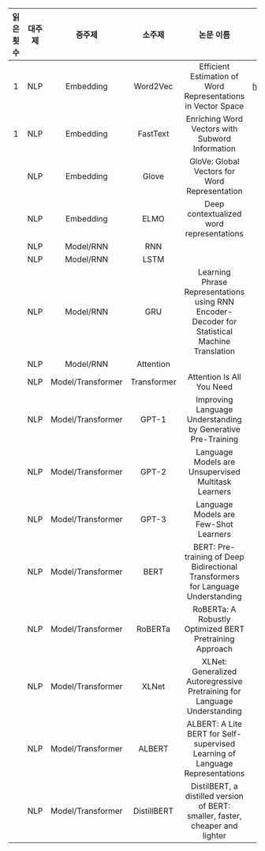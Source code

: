 |읽은 횟수|대주제|중주제|소주제|논문 이름|주소|
|:----------------:|:----------------:|:----------------:|:----------------:|:----------------:|:----------------:|
|1|NLP|Embedding|Word2Vec|Efficient Estimation of Word Representations in Vector Space|https://arxiv.org/pdf/1301.3781.pdf%C3%AC%E2%80%94%20%C3%AC%E2%80%9E%C5%93|
|1|NLP|Embedding|FastText|Enriching Word Vectors with Subword Information|https://arxiv.org/abs/1607.04606v2|
||NLP|Embedding|Glove|GloVe: Global Vectors for Word Representation|https://aclanthology.org/D14-1162/|
||NLP|Embedding|ELMO|Deep contextualized word representations|https://arxiv.org/abs/1802.05365v2|
||NLP|Model/RNN|RNN|||
||NLP|Model/RNN|LSTM|||
||NLP|Model/RNN|GRU|Learning Phrase Representations using RNN Encoder-Decoder for Statistical Machine Translation|https://arxiv.org/abs/1406.1078v3|
||NLP|Model/RNN|Attention|||
||NLP|Model/Transformer|Transformer|Attention Is All You Need|https://arxiv.org/abs/1706.03762v5|https://github.com/tunz/transformer-pytorch/blob/e7266679f0b32fd99135ea617213f986ceede056/model/transformer.py#L201|
||NLP|Model/Transformer|GPT-1|Improving Language Understanding by Generative Pre-Training|https://s3-us-west-2.amazonaws.com/openai-assets/research-covers/language-unsupervised/language_understanding_paper.pdf||
||NLP|Model/Transformer|GPT-2|Language Models are Unsupervised Multitask Learners|https://d4mucfpksywv.cloudfront.net/better-language-models/language-models.pdf||
||NLP|Model/Transformer|GPT-3|Language Models are Few-Shot Learners|https://arxiv.org/abs/2005.14165v4||
||NLP|Model/Transformer|BERT|BERT: Pre-training of Deep Bidirectional Transformers for Language Understanding|https://arxiv.org/abs/1810.04805v2|https://github.com/google-research/bert|
||NLP|Model/Transformer|RoBERTa|RoBERTa: A Robustly Optimized BERT Pretraining Approach|https://arxiv.org/abs/1907.11692v1|
||NLP|Model/Transformer|XLNet|XLNet: Generalized Autoregressive Pretraining for Language Understanding|https://arxiv.org/abs/1906.08237v2|
||NLP|Model/Transformer|ALBERT|ALBERT: A Lite BERT for Self-supervised Learning of Language Representations|https://arxiv.org/abs/1909.11942v6|
||NLP|Model/Transformer|DistillBERT|DistilBERT, a distilled version of BERT: smaller, faster, cheaper and lighter|https://arxiv.org/abs/1910.01108v4|
